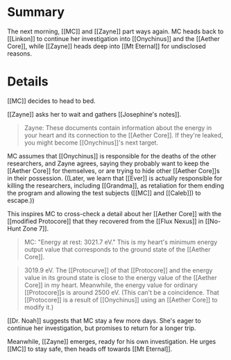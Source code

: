 # Summary

The next morning, [[MC]] and [[Zayne]] part ways again. MC heads back to [[Linkon]] to continue her investigation into [[Onychinus]] and the [[Aether Core]], while [[Zayne]] heads deep into [[Mt Eternal]] for undisclosed reasons.

# Details

[[MC]] decides to head to bed.

[[Zayne]] asks her to wait and gathers [[Josephine's notes]].

> Zayne: These documents contain information about the energy in your heart and its connection to the [[Aether Core]]. If they're leaked, you might become [[Onychinus]]'s next target.

MC assumes that [[Onychinus]] is responsible for the deaths of the other researchers, and Zayne agrees, saying they probably want to keep the [[Aether Core]] for themselves, or are trying to hide other [[Aether Core]]s in their possession. ((Later, we learn that [[Ever]] is actually responsible for killing the researchers, including [[Grandma]], as retaliation for them ending the program and allowing the test subjects ([[MC]] and [[Caleb]]) to escape.))

This inspires MC to cross-check a detail about her [[Aether Core]] with the [[modified Protocore]] that they recovered from the [[Flux Nexus]] in [[No-Hunt Zone 7]].

> MC: "Energy at rest: 3021.7 eV." This is my heart's minimum energy output value that corresponds to the ground state of the [[Aether Core]].

> 3019.9 eV. The [[Protocurve]] of that [[Protocore]] and the energy value in its ground state is close to the energy value of the [[Aether Core]] in my heart. Meanwhile, the energy value for ordinary [[Protocore]]s is around 2500 eV. (This can't be a coincidence. That [[Protocore]] is a result of [[Onychinus]] using an [[Aether Core]] to modify it.)

[[Dr. Noah]] suggests that MC stay a few more days. She's eager to continue her investigation, but promises to return for a longer trip.

Meanwhile, [[Zayne]] emerges, ready for his own investigation. He urges [[MC]] to stay safe, then heads off towards [[Mt Eternal]].